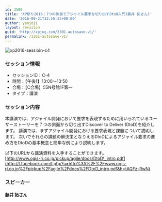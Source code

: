 ```yaml
---
id: 3580
title: 'XP祭り2016：7つの側面でアジャイル要求を切り出すDtoD入門(藤井 拓さん)'
date: '2016-09-21T13:56:35+00:00'
author: yenjoji
layout: revision
guid: 'http://xpjug.com/3301-autosave-v1/'
permalink: /3301-autosave-v1/
---
```


![xp2016-sessioin-c4](http://xpjug.com/wp-content/uploads/2016/08/xp2016-sessioin-c4.png)

### セッション情報

- セッションID：C-4
- 時間：【午後1】13:00～13:50
- 会場：【C会場】55N号館1F第一
- タイプ：講演

### セッション内容

本講演では、アジャイル開発において要求を表現するために用いられているユーザーストーリーを７つの側面から切り出すDiscover to Deliver (DtoD)を紹介します。 講演では、まずアジャイル開発における要求表現と課題について説明します。 次いでそれらの課題の解決策となりえるDtoDによるアジャイル要求の進め方をDtoDの基本概念と簡単な例により説明します。

以下のURLから講演資料を入手することができます。  
[http://www.ogis-ri.co.jp/pickup/agile/docs/DtoD\_intro.pdf](http://l.facebook.com/l.php?u=http%3A%2F%2Fwww.ogis-ri.co.jp%2Fpickup%2Fagile%2Fdocs%2FDtoD_intro.pdf&h=tAQFz-RwN)

### スピーカー

#### 藤井 拓さん